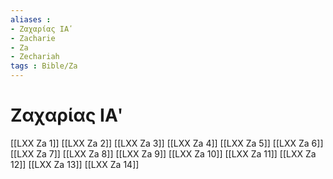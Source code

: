 ```yaml
---
aliases : 
- Ζαχαρίας ΙΑʹ
- Zacharie
- Za
- Zechariah
tags : Bible/Za
---
```


# Ζαχαρίας ΙΑʹ

[[LXX Za 1]]
[[LXX Za 2]]
[[LXX Za 3]]
[[LXX Za 4]]
[[LXX Za 5]]
[[LXX Za 6]]
[[LXX Za 7]]
[[LXX Za 8]]
[[LXX Za 9]]
[[LXX Za 10]]
[[LXX Za 11]]
[[LXX Za 12]]
[[LXX Za 13]]
[[LXX Za 14]]
